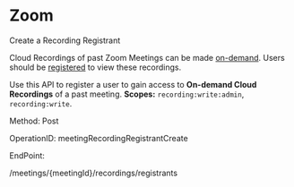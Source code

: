 #     Zoom


Create a Recording Registrant

Cloud Recordings of past Zoom Meetings can be made [on-demand](https://support.zoom.us/hc/en-us/articles/360000488283-On-demand-Recordings). Users should be [registered](https://marketplace.zoom.us/docs/api-reference/zoom-api/cloud-recording/meetingrecordingregistrantcreate) to view these recordings.

Use this API to register a user to gain access to **On-demand Cloud Recordings** of a past meeting.
**Scopes:** `recording:write:admin`, `recording:write`.
 



Method: Post

OperationID: meetingRecordingRegistrantCreate

EndPoint:

/meetings/{meetingId}/recordings/registrants
